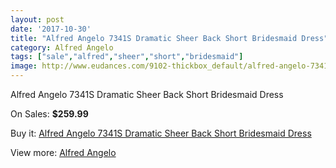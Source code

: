 ```yaml
---
layout: post
date: '2017-10-30'
title: "Alfred Angelo 7341S Dramatic Sheer Back Short Bridesmaid Dress"
category: Alfred Angelo
tags: ["sale","alfred","sheer","short","bridesmaid"]
image: http://www.eudances.com/9102-thickbox_default/alfred-angelo-7341s-dramatic-sheer-back-short-bridesmaid-dress.jpg
---
```

Alfred Angelo 7341S Dramatic Sheer Back Short Bridesmaid Dress

On Sales: **$259.99**
<a href="https://www.eudances.com/en/alfred-angelo/3061-alfred-angelo-7341s-dramatic-sheer-back-short-bridesmaid-dress.html"><amp-img layout="responsive" width="600" height="600" src="//www.eudances.com/9102-thickbox_default/alfred-angelo-7341s-dramatic-sheer-back-short-bridesmaid-dress.jpg" alt="Alfred Angelo 7341S Dramatic Sheer Back Short Bridesmaid Dress 0" /></a>
<a href="https://www.eudances.com/en/alfred-angelo/3061-alfred-angelo-7341s-dramatic-sheer-back-short-bridesmaid-dress.html"><amp-img layout="responsive" width="600" height="600" src="//www.eudances.com/9105-thickbox_default/alfred-angelo-7341s-dramatic-sheer-back-short-bridesmaid-dress.jpg" alt="Alfred Angelo 7341S Dramatic Sheer Back Short Bridesmaid Dress 1" /></a>
<a href="https://www.eudances.com/en/alfred-angelo/3061-alfred-angelo-7341s-dramatic-sheer-back-short-bridesmaid-dress.html"><amp-img layout="responsive" width="600" height="600" src="//www.eudances.com/9104-thickbox_default/alfred-angelo-7341s-dramatic-sheer-back-short-bridesmaid-dress.jpg" alt="Alfred Angelo 7341S Dramatic Sheer Back Short Bridesmaid Dress 2" /></a>
<a href="https://www.eudances.com/en/alfred-angelo/3061-alfred-angelo-7341s-dramatic-sheer-back-short-bridesmaid-dress.html"><amp-img layout="responsive" width="600" height="600" src="//www.eudances.com/9103-thickbox_default/alfred-angelo-7341s-dramatic-sheer-back-short-bridesmaid-dress.jpg" alt="Alfred Angelo 7341S Dramatic Sheer Back Short Bridesmaid Dress 3" /></a>

Buy it: [Alfred Angelo 7341S Dramatic Sheer Back Short Bridesmaid Dress](https://www.eudances.com/en/alfred-angelo/3061-alfred-angelo-7341s-dramatic-sheer-back-short-bridesmaid-dress.html "Alfred Angelo 7341S Dramatic Sheer Back Short Bridesmaid Dress")

View more: [Alfred Angelo](https://www.eudances.com/en/51-alfred-angelo "Alfred Angelo")